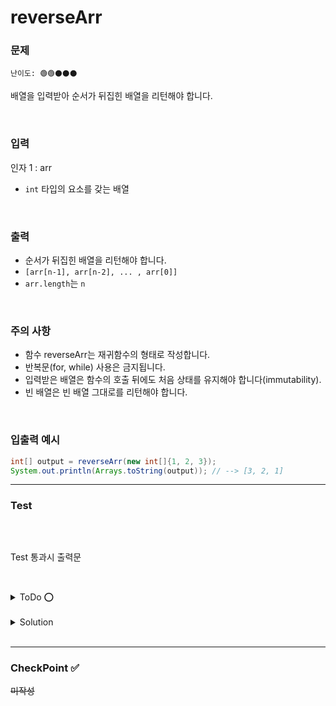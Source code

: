 # reverseArr

### 문제 
`난이도: 🟢🟢⚫️⚫️⚫️`

배열을 입력받아 순서가 뒤집힌 배열을 리턴해야 합니다.

<br>

### 입력
인자 1 : arr
- `int` 타입의 요소를 갖는 배열

<br>

### 출력
- 순서가 뒤집힌 배열을 리턴해야 합니다.
- `[arr[n-1], arr[n-2], ... , arr[0]]`
- `arr.length`는 `n`

<br>

### 주의 사항
- 함수 reverseArr는 재귀함수의 형태로 작성합니다.
- 반복문(for, while) 사용은 금지됩니다.
- 입력받은 배열은 함수의 호출 뒤에도 처음 상태를 유지해야 합니다(immutability).
- 빈 배열은 빈 배열 그대로를 리턴해야 합니다.

<br>

### 입출력 예시

```Java
int[] output = reverseArr(new int[]{1, 2, 3});
System.out.println(Arrays.toString(output)); // --> [3, 2, 1]
```

---

### Test

```java

```

<br>

Test 통과시 출력문
```java

```

<br>

<details>
    <summary>ToDo ⭕️</summary>

- [ ] Test Clear!
- [ ] CheckPoint 작성! 
</details>

<br>

<details>
    <summary>Solution</summary>

```java

```
</details>

<br>

---

### CheckPoint ✅
~~미작성~~

